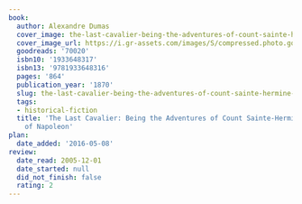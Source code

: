 ```yaml
---
book:
  author: Alexandre Dumas
  cover_image: the-last-cavalier-being-the-adventures-of-count-sainte-hermine-in-the-age-of-napoleon.jpg
  cover_image_url: https://i.gr-assets.com/images/S/compressed.photo.goodreads.com/books/1391122492l/70020.jpg
  goodreads: '70020'
  isbn10: '1933648317'
  isbn13: '9781933648316'
  pages: '864'
  publication_year: '1870'
  slug: the-last-cavalier-being-the-adventures-of-count-sainte-hermine-in-the-age-of-napoleon
  tags:
  - historical-fiction
  title: 'The Last Cavalier: Being the Adventures of Count Sainte-Hermine in the Age
    of Napoleon'
plan:
  date_added: '2016-05-08'
review:
  date_read: 2005-12-01
  date_started: null
  did_not_finish: false
  rating: 2
---
```

